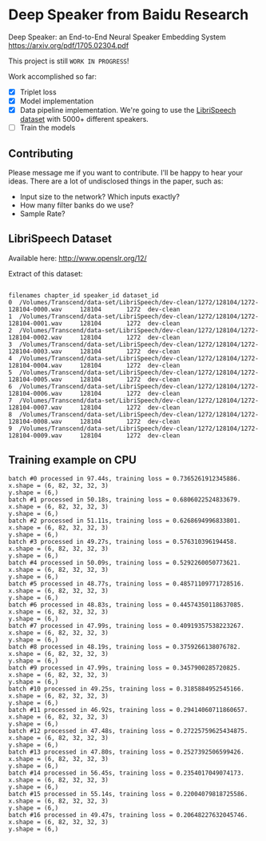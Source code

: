 # Deep Speaker from Baidu Research
Deep Speaker: an End-to-End Neural Speaker Embedding System https://arxiv.org/pdf/1705.02304.pdf

This project is still `WORK IN PROGRESS`!

Work accomplished so far:
- [x] Triplet loss
- [x] Model implementation
- [x] Data pipeline implementation. We're going to use the [LibriSpeech dataset](http://www.openslr.org/12/) with 5000+ different speakers.
- [ ] Train the models 

## Contributing

Please message me if you want to contribute. I'll be happy to hear your ideas. There are a lot of undisclosed things in the paper, such as:

- Input size to the network? Which inputs exactly?
- How many filter banks do we use?
- Sample Rate?

## LibriSpeech Dataset

Available here: http://www.openslr.org/12/

Extract of this dataset:

```
                                                                            filenames chapter_id speaker_id dataset_id
0  /Volumes/Transcend/data-set/LibriSpeech/dev-clean/1272/128104/1272-128104-0000.wav     128104       1272  dev-clean
1  /Volumes/Transcend/data-set/LibriSpeech/dev-clean/1272/128104/1272-128104-0001.wav     128104       1272  dev-clean
2  /Volumes/Transcend/data-set/LibriSpeech/dev-clean/1272/128104/1272-128104-0002.wav     128104       1272  dev-clean
3  /Volumes/Transcend/data-set/LibriSpeech/dev-clean/1272/128104/1272-128104-0003.wav     128104       1272  dev-clean
4  /Volumes/Transcend/data-set/LibriSpeech/dev-clean/1272/128104/1272-128104-0004.wav     128104       1272  dev-clean
5  /Volumes/Transcend/data-set/LibriSpeech/dev-clean/1272/128104/1272-128104-0005.wav     128104       1272  dev-clean
6  /Volumes/Transcend/data-set/LibriSpeech/dev-clean/1272/128104/1272-128104-0006.wav     128104       1272  dev-clean
7  /Volumes/Transcend/data-set/LibriSpeech/dev-clean/1272/128104/1272-128104-0007.wav     128104       1272  dev-clean
8  /Volumes/Transcend/data-set/LibriSpeech/dev-clean/1272/128104/1272-128104-0008.wav     128104       1272  dev-clean
9  /Volumes/Transcend/data-set/LibriSpeech/dev-clean/1272/128104/1272-128104-0009.wav     128104       1272  dev-clean
```

## Training example on CPU

```
batch #0 processed in 97.44s, training loss = 0.7365261912345886.
x.shape = (6, 82, 32, 32, 3)
y.shape = (6,)
batch #1 processed in 50.18s, training loss = 0.6806022524833679.
x.shape = (6, 82, 32, 32, 3)
y.shape = (6,)
batch #2 processed in 51.11s, training loss = 0.6268694996833801.
x.shape = (6, 82, 32, 32, 3)
y.shape = (6,)
batch #3 processed in 49.27s, training loss = 0.576310396194458.
x.shape = (6, 82, 32, 32, 3)
y.shape = (6,)
batch #4 processed in 50.09s, training loss = 0.5292260050773621.
x.shape = (6, 82, 32, 32, 3)
y.shape = (6,)
batch #5 processed in 48.77s, training loss = 0.48571109771728516.
x.shape = (6, 82, 32, 32, 3)
y.shape = (6,)
batch #6 processed in 48.83s, training loss = 0.44574350118637085.
x.shape = (6, 82, 32, 32, 3)
y.shape = (6,)
batch #7 processed in 47.99s, training loss = 0.40919357538223267.
x.shape = (6, 82, 32, 32, 3)
y.shape = (6,)
batch #8 processed in 48.19s, training loss = 0.3759266138076782.
x.shape = (6, 82, 32, 32, 3)
y.shape = (6,)
batch #9 processed in 47.99s, training loss = 0.3457900285720825.
x.shape = (6, 82, 32, 32, 3)
y.shape = (6,)
batch #10 processed in 49.25s, training loss = 0.3185884952545166.
x.shape = (6, 82, 32, 32, 3)
y.shape = (6,)
batch #11 processed in 46.92s, training loss = 0.29414060711860657.
x.shape = (6, 82, 32, 32, 3)
y.shape = (6,)
batch #12 processed in 47.48s, training loss = 0.27225759625434875.
x.shape = (6, 82, 32, 32, 3)
y.shape = (6,)
batch #13 processed in 47.80s, training loss = 0.2527392506599426.
x.shape = (6, 82, 32, 32, 3)
y.shape = (6,)
batch #14 processed in 56.45s, training loss = 0.2354017049074173.
x.shape = (6, 82, 32, 32, 3)
y.shape = (6,)
batch #15 processed in 55.14s, training loss = 0.22004079818725586.
x.shape = (6, 82, 32, 32, 3)
y.shape = (6,)
batch #16 processed in 49.47s, training loss = 0.20648227632045746.
x.shape = (6, 82, 32, 32, 3)
y.shape = (6,)
```
